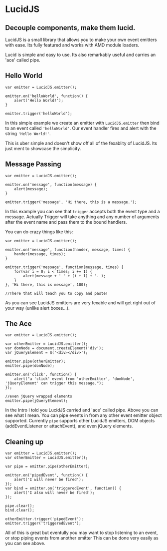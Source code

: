 LucidJS
=======

Decouple components, make them lucid.
-------------------------------------

LucidJS is a small library that allows you to make your own event emitters with ease.
Its fully featured and works with AMD module loaders.

Lucid is simple and easy to use. Its also remarkably useful and carries an 'ace' called
pipe.

Hello World
-----------

	var emitter = LucidJS.emitter();

	emitter.on('helloWorld', function() {
		alert('Hello World!');
	}

	emitter.trigger('helloWorld');

In this simple example we create an emitter with `LucidJS.emitter` then bind to an event
called `'helloWorld'`. Our event handler fires and alert with the string `'Hello World!'`.

This is uber simple and doesn't show off all of the fexablity of LucidJS. Its just ment to
showcase the simplicity.

Message Passing
---------------

	var emitter = LucidJS.emitter();

	emitter.on('message', function(message) {
		alert(message);
	}

	emitter.trigger('message', 'Hi there, this is a message.');

In this example you can see that `trigger` accepts both the event type and a message. Actually
Trigger will take anything and any number of arguments after the event name and pass them to the
bound handlers.

You can do crazy things like this:

	var emitter = LucidJS.emitter();

	emitter.on('message', function(hander, message, times) {
		hander(message, times);
	}

	emitter.trigger('message', function(message, times) {
		for(var i = 0; i < times; i += 1) {
			alert(message + ' ' + (i + 1) + '. );
		}
	}, 'Hi there, this is message', 100);

	//There that will teach you to copy and paste!

As you can see LucidJS emitters are very fexable and will get right out of your way (unlike alert boxes...).

The Ace
-------

	var emitter = LucidJS.emitter();

	var otherEmitter = LucidJS.emitter();
	var domNode = document.createElement('div');
	var jQueryElement = $('<div></div>');

	emitter.pipe(otherEmitter);
	emitter.pipe(domNode);

	emitter.on('click', function() {
		alert("a 'click' event from 'otherEmitter', 'domNode', 'jQueryElement' can trigger this message.");
	});

	//even jQuery wrapped elements
	emitter.pipe(jQueryElement);

In the Intro I told you LucidJS carried and 'ace' called pipe. Above you can see what I mean. You can pipe events
in from any other event emitter object supported. Currently `pipe` supports other LucidJS emitters, DOM objects
(addEventListener or attachEvent), and even jQuery elements.

Cleaning up
-----------

	var emitter = LucidJS.emitter();
    var otherEmitter = LucidJS.emitter();

    var pipe = emitter.pipe(otherEmitter);

    emitter.on('pipedEvent', function() {
        alert('I will never be fired');
    });
    var bind = emitter.on('triggeredEvent', function() {
        alert('I also will never be fired');
    });

    pipe.clear();
    bind.clear();

    otherEmitter.trigger('pipedEvent');
    emitter.trigger('triggeredEvent');

All of this is great but eventully you may want to stop listening to an event, or stop piping events from another emitter
This can be done very easily as you can see above.

